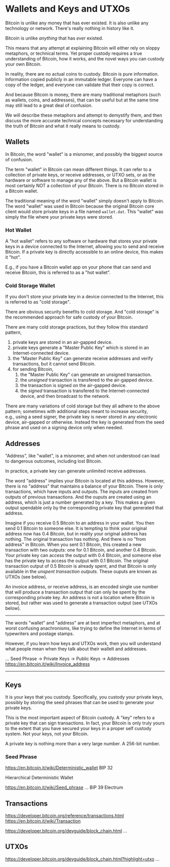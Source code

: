 # Wallets and Keys and UTXOs

Bitcoin is unlike any money that has ever existed.
 It is also unlike any technology or network.
 There's really nothing in history like it.

Bitcoin is unlike *anything* that has *ever* existed.

This means that any attempt at explaining Bitcoin
 will either rely on sloppy metaphors, or technical terms.
 Yet proper custody requires a true understanding of Bitcoin, 
 how it works, and the novel ways you can custody your own Bitcoin.

In reality, there are no actual coins to custody.
 Bitcoin is pure information. Information copied publicly in an immutable ledger.
 Everyone can have a copy of the ledger,
 and everyone can validate that their copy is correct.

And because Bitcoin is money, 
 there are many traditional metaphors
 (such as wallets, coins, and addresses),
 that can be useful 
 but at the same time may still lead to a great deal of confusion.

We will describe these metaphors
 and attempt to demystify them, and then
 discuss the more accurate technical concepts
 necessary for understanding the truth of Bitcoin
 and what it really means to custody.


## Wallets

In Bitcoin, the word "wallet" is a misnomer,
 and possibly the biggest source of confusion.

The term "wallet" in Bitcoin can mean different things.
 It can refer to a collection of private keys, 
 or receive addresses,
 or UTXO sets,
 or as the hardware or software to manage any of the above.
But a Bitcoin wallet is most certainly NOT 
 a collection of your Bitcoin. 
There is no Bitcoin stored in a Bitcoin wallet.

The traditional meaning of the word "wallet" simply doesn't apply to Bitcoin.
 The word "wallet" was used in Bitcoin because the original Bitcoin core client would store private keys in a file named `wallet.dat`.
 This "wallet" was simply the file where your private keys were stored.

### Hot Wallet

A "hot wallet" refers to any software or hardware that stores your private keys in a device connected to the Internet, 
 allowing you to send and receive Bitcoin.
If a private key is directly accessible to an online device, this makes it "hot".

E.g., if you have a Bitcoin wallet app on your phone that can send and receive Bitcoin, 
 this is referred to as a "hot wallet".

### Cold Storage Wallet

If you don't store your private key in a device connected to the Internet, 
 this is referred to as "cold storage".

There are obvious security benefits to cold storage.
 And "cold storage" is the recommended approach for safe custody of your Bitcoin.

There are many cold storage practices, 
 but they follow this standard pattern,

1. private keys are stored in an air-gapped device.
1. private keys generate a "Master Public Key" which is stored in an Internet-connected device.
1. the "Master Public Key" can generate receive addresses and verify transactions, but it cannot send Bitcoin.
1. for sending Bitcoin,
    1. the "Master Public Key" can generate an unsigned transaction.
    1. the *unsigned* transaction is transfered to the air-gapped device.
    1. the transaction is signed on the air-gapped device.
    1. the *signed* transaction is transfered to the Internet-connected device, and then broadcast to the network.

There are many variations of cold storage but they all adhere to the above pattern;
 sometimes with additional steps meant to increase security,  
 e.g., using a seed signer, the private key is never stored in any electronic device, air-gapped or otherwise.
 Instead the key is generated from the seed phrase and used on a signing device only when needed. 


## Addresses

"Address", like "wallet", is a misnomer,
 and when not understood can lead to dangerous outcomes, including lost Bitcoin.

In practice, a private key can generate 
 unlimited receive addresses.

The word "address" implies your Bitcoin is located at this address.
 However, there is no "address" that maintains a balance of your Bitcoin.
 There is only transactions, which have inputs and outputs.
 The inputs are created from outputs of previous transactions.
 And the ouputs are created using an address, 
 which is just a number generated by a key. 
 This makes a given output spendable only by 
 the corresponding private key that generated that address.

Imagine if you receive 0.5 Bitcoin to an address in your wallet.
 You then send 0.1 Bitcoin to someone else.
 It is tempting to think your original address now has 0.4 Bitcoin, 
 but in reality your original address has nothing. 
 The original transaction has nothing.
 And there is no "from address" in Bitcoin.
 When you sent 0.1 Bitcoin,
  this created a new transaction with two outputs:
  one for 0.1 Bitcoin, and another 0.4 Bitcoin.
 Your private key can access the output with 0.4 Bitcoin,
 and someone else has the private key to access the output with 0.1 Bitcoin.
 The original transaction output of 0.5 Bitcoin is already spent,
 and that Bitcoin is only available in the *unspent transaction outputs*.
 These ouputs are known as UTXOs (see below).

An invoice address, or receive address, 
 is an encoded single use number that will produce a transaction output 
 that can only be spent by the corresponding private key.
 An address is not a location where Bitcoin is stored, 
 but rather was used to generate a transaction output (see UTXOs below).

---

The words "wallet" and "address" are at best imperfect metaphors,
 and at worst confusing anachronisms, 
 like trying to define the Internet in terms of typewriters and postage stamps.

However, if you learn how keys and UTXOs work,
 then you will understand what people mean
 when they talk about their wallelt and addresses.

...
Seed Phrase -> Private Keys -> Public Keys -> Addresses
https://en.bitcoin.it/wiki/Invoice_address


---



## Keys

It is your keys that you custody.
 Specifically, you custody your private keys,
 possibly by storing the seed phrases 
 that can be used to generate your private keys.

This is the most important aspect of Bitcoin custody. 
 A "key" refers to a private key that can sign transactions.
 In fact, your Bitcoin is only truly yours 
 to the extent that you have secured your keys in a proper self custody system.
 Not your keys, not your Bitcoin.

A private key is nothing more than a very large number. A 256-bit number.

### Seed Phrase

https://en.bitcoin.it/wiki/Deterministic_wallet
BIP 32

Hierarchical Deterministic Wallet

https://en.bitcoin.it/wiki/Seed_phrase
...
BIP 39
Electrum


## Transactions

https://developer.bitcoin.org/reference/transactions.html
https://en.bitcoin.it/wiki/Transaction

https://developer.bitcoin.org/devguide/block_chain.html
...


## UTXOs

https://developer.bitcoin.org/devguide/block_chain.html?highlight=utxo
...
